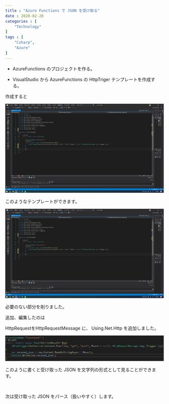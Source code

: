 ```yaml
---
title : "Azure Functions で JSON を受け取る"
date : 2020-02-20
categories : [
    "Technology"
]
tags : [
    "Csharp",
    "Azure"
]
---
```


- AzureFunctions のプロジェクトを作る。

- VisualStudio から AzureFunctions の HttpTriger テンプレートを作成する。

作成すると

![](1.png)

このようなテンプレートができます。

![](2.png)

必要のない部分を削りました。

追加、編集したのは

HttpRequestをHttpRequestMessage に、 Using.Net.Http を追加しました。

![](3.png)

このように書くと受け取った JSON を文字列の形式として見ることができます。

 

次は受け取った JSON をパース（扱いやすく）します。